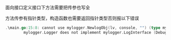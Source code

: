 面向接口定义接口下方法需要把传参也写全

方法传参有指针类型，构造函数也需要返回指针类型否则报以下错误

```go
.\main.go:15:8: cannot use mylogger.NewlogObj(lv, console, "") (type mylogger.Logger) as type mylogger.LogInterface in assignment:
        mylogger.Logger does not implement mylogger.LogInterface (Debug method has pointer receiver)
```



